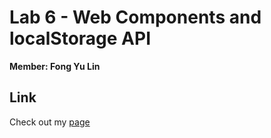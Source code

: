 # Lab 6 - Web Components and localStorage API

**Member: Fong Yu Lin**

## Link

Check out my [page](https://yanglin14.github.io/CSE110-Lab6/)
